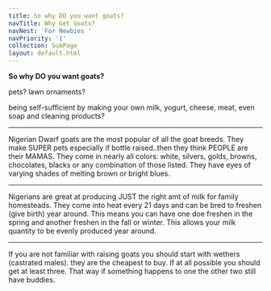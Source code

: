 ```yaml
---
title: So why DO you want goats?
navTitle: Why Get Goats?
navNest: 'For Newbies '
navPriority: '1'
collection: SubPage
layout: default.html
---
```

**So why DO you want goats?**

pets? lawn ornaments? 

being self-sufficient by making your own milk, yogurt, cheese, meat, even soap and cleaning products?

<hr>

Nigerian Dwarf goats are the most popular of all the goat breeds. They make SUPER pets especially if bottle raised..then they think PEOPLE are their MAMAS. They come in nearly all colors: white, silvers, golds, browns, chocolates, blacks or any combination of those listed. They have eyes of varying shades of melting brown or bright blues.

<hr>

Nigerians are great at producing JUST the right amt of milk for family homesteads. They come into heat every 21 days and can be bred to freshen (give birth) year around. This means you can have one doe freshen in the spring and another freshen in the fall or winter.  This allows your milk quantity to be evenly produced year around.

<hr>

If you are not familiar with raising goats you should start with wethers (castrated males). they are the cheapest to buy. If at all possible you should get at least three. That way if something happens to one the other two still have buddies.
